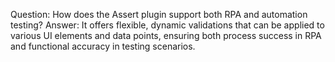Question: How does the Assert plugin support both RPA and automation testing?
Answer: It offers flexible, dynamic validations that can be applied to various UI elements and data points, ensuring both process success in RPA and functional accuracy in testing scenarios.
